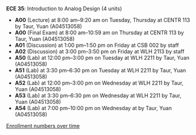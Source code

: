 **ECE 35**: Introduction to Analog Design (4 units)

- **A00** (Lecture) at 8:00 am–9:20 am on Tuesday, Thursday at CENTR 113 by Taur, Yuan (A04513058)
- **A00** (Final Exam) at 8:00 am–10:59 am on Thursday at CENTR 113 by Taur, Yuan (A04513058)
- **A01** (Discussion) at 1:00 pm–1:50 pm on Friday at CSB 002 by staff
- **A02** (Discussion) at 3:00 pm–3:50 pm on Friday at WLH 2113 by staff
- **A50** (Lab) at 12:00 pm–3:00 pm on Tuesday at WLH 2211 by Taur, Yuan (A04513058)
- **A51** (Lab) at 3:30 pm–6:30 pm on Tuesday at WLH 2211 by Taur, Yuan (A04513058)
- **A52** (Lab) at 12:00 pm–3:00 pm on Wednesday at WLH 2211 by Taur, Yuan (A04513058)
- **A53** (Lab) at 3:30 pm–6:30 pm on Wednesday at WLH 2211 by Taur, Yuan (A04513058)
- **A54** (Lab) at 7:00 pm–10:00 pm on Wednesday at   by Taur, Yuan (A04513058)

[Enrollment numbers over time](./ECE35.tsv)
